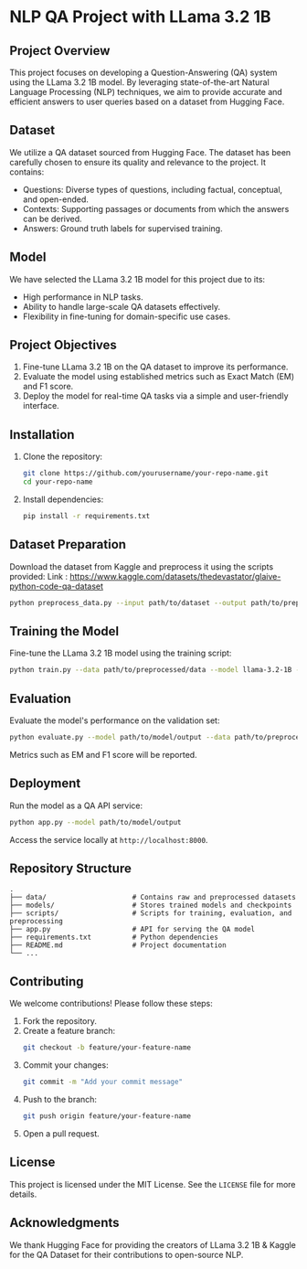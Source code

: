 # NLP QA Project with LLama 3.2 1B

## Project Overview
This project focuses on developing a Question-Answering (QA) system using the LLama 3.2 1B model. By leveraging state-of-the-art Natural Language Processing (NLP) techniques, we aim to provide accurate and efficient answers to user queries based on a dataset from Hugging Face.

## Dataset
We utilize a QA dataset sourced from Hugging Face. The dataset has been carefully chosen to ensure its quality and relevance to the project. It contains:
- Questions: Diverse types of questions, including factual, conceptual, and open-ended.
- Contexts: Supporting passages or documents from which the answers can be derived.
- Answers: Ground truth labels for supervised training.

## Model
We have selected the LLama 3.2 1B model for this project due to its:
- High performance in NLP tasks.
- Ability to handle large-scale QA datasets effectively.
- Flexibility in fine-tuning for domain-specific use cases.

## Project Objectives
1. Fine-tune LLama 3.2 1B on the QA dataset to improve its performance.
2. Evaluate the model using established metrics such as Exact Match (EM) and F1 score.
3. Deploy the model for real-time QA tasks via a simple and user-friendly interface.

## Installation
1. Clone the repository:
   ```bash
   git clone https://github.com/yourusername/your-repo-name.git
   cd your-repo-name
   ```
2. Install dependencies:
   ```bash
   pip install -r requirements.txt
   ```

## Dataset Preparation
Download the dataset from Kaggle and preprocess it using the scripts provided:
Link : https://www.kaggle.com/datasets/thedevastator/glaive-python-code-qa-dataset
```bash
python preprocess_data.py --input path/to/dataset --output path/to/preprocessed/data
```

## Training the Model
Fine-tune the LLama 3.2 1B model using the training script:
```bash
python train.py --data path/to/preprocessed/data --model llama-3.2-1B --output path/to/model/output
```

## Evaluation
Evaluate the model's performance on the validation set:
```bash
python evaluate.py --model path/to/model/output --data path/to/preprocessed/validation/data
```
Metrics such as EM and F1 score will be reported.

## Deployment
Run the model as a QA API service:
```bash
python app.py --model path/to/model/output
```
Access the service locally at `http://localhost:8000`.

## Repository Structure
```
.
├── data/                     # Contains raw and preprocessed datasets
├── models/                   # Stores trained models and checkpoints
├── scripts/                  # Scripts for training, evaluation, and preprocessing
├── app.py                    # API for serving the QA model
├── requirements.txt          # Python dependencies
├── README.md                 # Project documentation
└── ...
```

## Contributing
We welcome contributions! Please follow these steps:
1. Fork the repository.
2. Create a feature branch:
   ```bash
   git checkout -b feature/your-feature-name
   ```
3. Commit your changes:
   ```bash
   git commit -m "Add your commit message"
   ```
4. Push to the branch:
   ```bash
   git push origin feature/your-feature-name
   ```
5. Open a pull request.

## License
This project is licensed under the MIT License. See the `LICENSE` file for more details.

## Acknowledgments
We thank Hugging Face  for providing the creators of LLama 3.2 1B & Kaggle for the QA Dataset for their contributions to open-source NLP.

